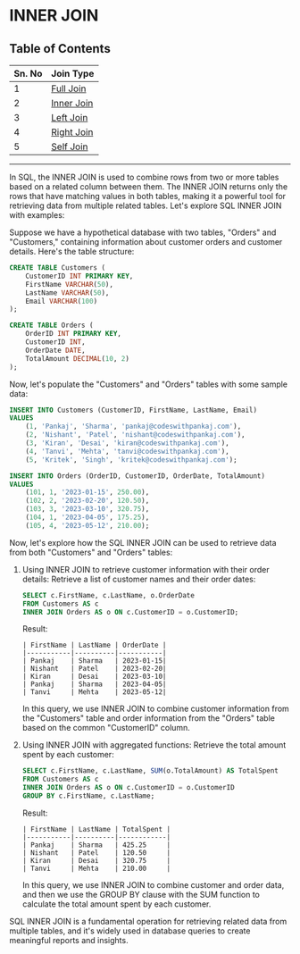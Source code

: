 # INNER JOIN
## Table of Contents
| Sn. No | Join Type                |
|--------|--------------------------|
| 1      | [Full Join](FullJoin.md) |
| 2      | [Inner Join](InnerJoin.md)|
| 3      | [Left Join](LeftJoin.md)  |
| 4      | [Right Join](RightJoin.md)|
| 5      | [Self Join](SelfJoin.md)  |
***
In SQL, the INNER JOIN is used to combine rows from two or more tables based on a related column between them. The INNER JOIN returns only the rows that have matching values in both tables, making it a powerful tool for retrieving data from multiple related tables. Let's explore SQL INNER JOIN with examples:

Suppose we have a hypothetical database with two tables, "Orders" and "Customers," containing information about customer orders and customer details. Here's the table structure:

```sql
CREATE TABLE Customers (
    CustomerID INT PRIMARY KEY,
    FirstName VARCHAR(50),
    LastName VARCHAR(50),
    Email VARCHAR(100)
);

CREATE TABLE Orders (
    OrderID INT PRIMARY KEY,
    CustomerID INT,
    OrderDate DATE,
    TotalAmount DECIMAL(10, 2)
);
```

Now, let's populate the "Customers" and "Orders" tables with some sample data:

```sql
INSERT INTO Customers (CustomerID, FirstName, LastName, Email)
VALUES
    (1, 'Pankaj', 'Sharma', 'pankaj@codeswithpankaj.com'),
    (2, 'Nishant', 'Patel', 'nishant@codeswithpankaj.com'),
    (3, 'Kiran', 'Desai', 'kiran@codeswithpankaj.com'),
    (4, 'Tanvi', 'Mehta', 'tanvi@codeswithpankaj.com'),
    (5, 'Kritek', 'Singh', 'kritek@codeswithpankaj.com');

INSERT INTO Orders (OrderID, CustomerID, OrderDate, TotalAmount)
VALUES
    (101, 1, '2023-01-15', 250.00),
    (102, 2, '2023-02-20', 120.50),
    (103, 3, '2023-03-10', 320.75),
    (104, 1, '2023-04-05', 175.25),
    (105, 4, '2023-05-12', 210.00);
```

Now, let's explore how the SQL INNER JOIN can be used to retrieve data from both "Customers" and "Orders" tables:

1. Using INNER JOIN to retrieve customer information with their order details:
   Retrieve a list of customer names and their order dates:

   ```sql
   SELECT c.FirstName, c.LastName, o.OrderDate
   FROM Customers AS c
   INNER JOIN Orders AS o ON c.CustomerID = o.CustomerID;
   ```

   Result:
   ```
   | FirstName | LastName | OrderDate |
   |-----------|----------|-----------|
   | Pankaj    | Sharma   | 2023-01-15|
   | Nishant   | Patel    | 2023-02-20|
   | Kiran     | Desai    | 2023-03-10|
   | Pankaj    | Sharma   | 2023-04-05|
   | Tanvi     | Mehta    | 2023-05-12|
   ```

   In this query, we use INNER JOIN to combine customer information from the "Customers" table and order information from the "Orders" table based on the common "CustomerID" column.

2. Using INNER JOIN with aggregated functions:
   Retrieve the total amount spent by each customer:

   ```sql
   SELECT c.FirstName, c.LastName, SUM(o.TotalAmount) AS TotalSpent
   FROM Customers AS c
   INNER JOIN Orders AS o ON c.CustomerID = o.CustomerID
   GROUP BY c.FirstName, c.LastName;
   ```

   Result:
   ```
   | FirstName | LastName | TotalSpent |
   |-----------|----------|------------|
   | Pankaj    | Sharma   | 425.25     |
   | Nishant   | Patel    | 120.50     |
   | Kiran     | Desai    | 320.75     |
   | Tanvi     | Mehta    | 210.00     |
   ```

   In this query, we use INNER JOIN to combine customer and order data, and then we use the GROUP BY clause with the SUM function to calculate the total amount spent by each customer.

SQL INNER JOIN is a fundamental operation for retrieving related data from multiple tables, and it's widely used in database queries to create meaningful reports and insights.
